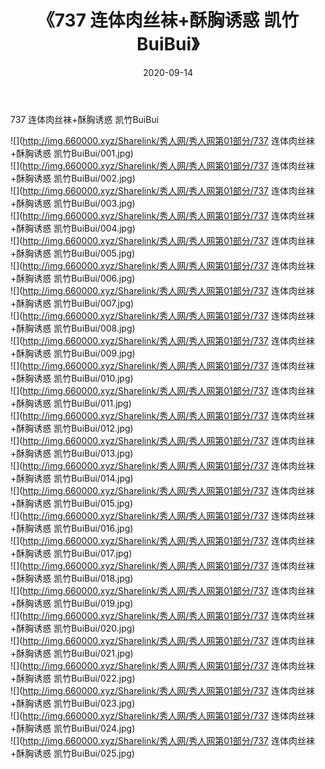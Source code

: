 ﻿---
layout: post
title:  《737 连体肉丝袜+酥胸诱惑 凯竹BuiBui》
date:   2020-09-14
img: http://img.660000.xyz/Sharelink/秀人网/秀人网第01部分/737 连体肉丝袜+酥胸诱惑 凯竹BuiBui/000.jpg
categories: [美女, 清纯, 唯美]
---

737 连体肉丝袜+酥胸诱惑 凯竹BuiBui

  ![](http://img.660000.xyz/Sharelink/秀人网/秀人网第01部分/737 连体肉丝袜+酥胸诱惑 凯竹BuiBui/001.jpg) <br> ![](http://img.660000.xyz/Sharelink/秀人网/秀人网第01部分/737 连体肉丝袜+酥胸诱惑 凯竹BuiBui/002.jpg) <br> ![](http://img.660000.xyz/Sharelink/秀人网/秀人网第01部分/737 连体肉丝袜+酥胸诱惑 凯竹BuiBui/003.jpg) <br> ![](http://img.660000.xyz/Sharelink/秀人网/秀人网第01部分/737 连体肉丝袜+酥胸诱惑 凯竹BuiBui/004.jpg) <br> ![](http://img.660000.xyz/Sharelink/秀人网/秀人网第01部分/737 连体肉丝袜+酥胸诱惑 凯竹BuiBui/005.jpg) <br> ![](http://img.660000.xyz/Sharelink/秀人网/秀人网第01部分/737 连体肉丝袜+酥胸诱惑 凯竹BuiBui/006.jpg) <br> ![](http://img.660000.xyz/Sharelink/秀人网/秀人网第01部分/737 连体肉丝袜+酥胸诱惑 凯竹BuiBui/007.jpg) <br> ![](http://img.660000.xyz/Sharelink/秀人网/秀人网第01部分/737 连体肉丝袜+酥胸诱惑 凯竹BuiBui/008.jpg) <br> ![](http://img.660000.xyz/Sharelink/秀人网/秀人网第01部分/737 连体肉丝袜+酥胸诱惑 凯竹BuiBui/009.jpg) <br> ![](http://img.660000.xyz/Sharelink/秀人网/秀人网第01部分/737 连体肉丝袜+酥胸诱惑 凯竹BuiBui/010.jpg) <br> ![](http://img.660000.xyz/Sharelink/秀人网/秀人网第01部分/737 连体肉丝袜+酥胸诱惑 凯竹BuiBui/011.jpg) <br> ![](http://img.660000.xyz/Sharelink/秀人网/秀人网第01部分/737 连体肉丝袜+酥胸诱惑 凯竹BuiBui/012.jpg) <br> ![](http://img.660000.xyz/Sharelink/秀人网/秀人网第01部分/737 连体肉丝袜+酥胸诱惑 凯竹BuiBui/013.jpg) <br> ![](http://img.660000.xyz/Sharelink/秀人网/秀人网第01部分/737 连体肉丝袜+酥胸诱惑 凯竹BuiBui/014.jpg) <br> ![](http://img.660000.xyz/Sharelink/秀人网/秀人网第01部分/737 连体肉丝袜+酥胸诱惑 凯竹BuiBui/015.jpg) <br> ![](http://img.660000.xyz/Sharelink/秀人网/秀人网第01部分/737 连体肉丝袜+酥胸诱惑 凯竹BuiBui/016.jpg) <br> ![](http://img.660000.xyz/Sharelink/秀人网/秀人网第01部分/737 连体肉丝袜+酥胸诱惑 凯竹BuiBui/017.jpg) <br> ![](http://img.660000.xyz/Sharelink/秀人网/秀人网第01部分/737 连体肉丝袜+酥胸诱惑 凯竹BuiBui/018.jpg) <br> ![](http://img.660000.xyz/Sharelink/秀人网/秀人网第01部分/737 连体肉丝袜+酥胸诱惑 凯竹BuiBui/019.jpg) <br> ![](http://img.660000.xyz/Sharelink/秀人网/秀人网第01部分/737 连体肉丝袜+酥胸诱惑 凯竹BuiBui/020.jpg) <br> ![](http://img.660000.xyz/Sharelink/秀人网/秀人网第01部分/737 连体肉丝袜+酥胸诱惑 凯竹BuiBui/021.jpg) <br> ![](http://img.660000.xyz/Sharelink/秀人网/秀人网第01部分/737 连体肉丝袜+酥胸诱惑 凯竹BuiBui/022.jpg) <br> ![](http://img.660000.xyz/Sharelink/秀人网/秀人网第01部分/737 连体肉丝袜+酥胸诱惑 凯竹BuiBui/023.jpg) <br> ![](http://img.660000.xyz/Sharelink/秀人网/秀人网第01部分/737 连体肉丝袜+酥胸诱惑 凯竹BuiBui/024.jpg) <br> ![](http://img.660000.xyz/Sharelink/秀人网/秀人网第01部分/737 连体肉丝袜+酥胸诱惑 凯竹BuiBui/025.jpg) <br>
